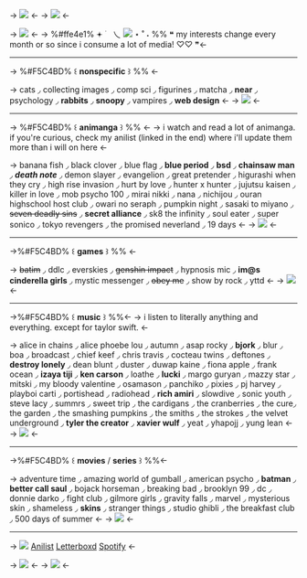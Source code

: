 -> ![](https://i.postimg.cc/NMv8dqt2/74-F0-B9-D1-A908-4-CAF-90-F7-89-DF8960-FC7-A.jpg) <-
-> ![](https://i.postimg.cc/ncf1qVDJ/Untitled18-20240127203735.png) <-

-> ![](https://i.postimg.cc/Y2fRy9hr/11541537-BC53-49-A6-95-BA-4089-E73-E284-F.png?width=400&height=200) <- 
-> %#ffe4e1% 𖥔  ࣪ ⠀乀  ![](https://i.postimg.cc/Vk8DKDF1/IMG-9971.gif) ⋆ ˚ ˖ %%
❝ my interests change every month 
or so since i consume a lot of media! ♡♡ ❞<-

***
-> %#F5C4BD% ꒰ **nonspecific** ꒱ %% <-

-> cats ◞ collecting images ◞ comp sci ◞ figurines ◞ matcha ◞ **near** ◞ psychology ◞ **rabbits** ◞ **snoopy** ◞  vampires ◞ **web design** <-
-> ![](https://i.postimg.cc/KjJnc1Mt/B87452-FE-C1-AF-400-E-9691-A6-D4-EA76927-A.png) <-
***
-> %#F5C4BD% ꒰ **animanga** ꒱ %% <-
-> i watch and read a lot of animanga. if you're curious, check my anilist (linked in the end) where i'll update them more than i will on here <-

-> banana fish ◞ black clover ◞ blue flag ◞ **blue period** ◞ **bsd**  ◞ **chainsaw man** ◞ ***death note*** ◞ demon slayer ◞ evangelion ◞ great pretender ◞ higurashi when they cry ◞ high rise invasion ◞ hurt by love ◞ hunter x hunter ◞ jujutsu kaisen ◞ killer in love ◞ mob psycho 100 ◞ mirai nikki ◞ nana ◞ nichijou ◞ ouran highschool host club ◞ owari no seraph ◞ pumpkin night ◞ sasaki to miyano ◞ ~~seven deadly sins~~ ◞ **secret alliance** ◞ sk8 the infinity ◞ soul eater ◞ super sonico ◞ tokyo revengers ◞ the promised neverland ◞ 19 days <-
-> ![](https://i.postimg.cc/KjJnc1Mt/B87452-FE-C1-AF-400-E-9691-A6-D4-EA76927-A.png) <-
***
->%#F5C4BD% ꒰ **games** ꒱ %% <-

-> ~~batim~~ ◞ ddlc ◞ everskies ◞ ~~genshin impact~~ ◞ hypnosis mic ◞ **im@s cinderella girls** ◞ mystic messenger ◞ ~~obey me~~ ◞ show by rock ◞ yttd <-
-> ![](https://i.postimg.cc/KjJnc1Mt/B87452-FE-C1-AF-400-E-9691-A6-D4-EA76927-A.png) <-
***
->%#F5C4BD% ꒰ **music** ꒱ %%<-
-> i listen to literally anything and everything. except for taylor swift. <-
    
-> alice in chains ◞ alice phoebe lou ◞ autumn ◞ asap rocky ◞ **bjork** ◞ blur ◞ boa ◞ broadcast ◞ chief keef ◞ chris travis ◞ cocteau twins ◞ deftones ◞ **destroy lonely** ◞ dean blunt ◞ duster ◞ duwap kaine ◞ fiona apple ◞ frank ocean ◞ **izaya tiji** ◞ **ken carson** ◞ loathe ◞ **lucki** ◞ margo guryan ◞ mazzy star ◞ mitski ◞ my bloody valentine ◞ osamason ◞ panchiko ◞ pixies ◞ pj harvey ◞ playboi carti ◞ portishead ◞ radiohead ◞ **rich amiri** ◞  slowdive ◞ sonic youth ◞ steve lacy ◞ summrs ◞ sweet trip ◞ the cardigans ◞ the cranberries ◞ the cure◞ the garden ◞ the smashing pumpkins ◞ the smiths ◞ the strokes ◞ the velvet underground ◞ **tyler the creator** ◞ **xavier wulf** ◞ yeat ◞ yhapojj ◞ yung lean <- 
-> ![](https://media.discordapp.net/attachments/903364339464044575/1108094668589248572/B87452FE-C1AF-400E-9691-A6D4EA76927A.png) <-
***
->%#F5C4BD% ꒰ **movies** / **series** ꒱ %%<-

-> adventure time ◞ amazing world of gumball ◞ american psycho ◞ **batman** ◞ **better call saul** ◞ bojack horseman ◞ breaking bad ◞ brooklyn 99 ◞ dc ◞ donnie darko ◞ fight club ◞ gilmore girls ◞ gravity falls  ◞ marvel ◞ mysterious skin  ◞ shameless ◞ **skins** ◞ stranger things ◞ studio ghibli ◞ the breakfast club ◞  500 days of summer <-
-> ![](https://i.postimg.cc/KjJnc1Mt/B87452-FE-C1-AF-400-E-9691-A6-D4-EA76927-A.png) <-
***
-> ![](https://i.postimg.cc/y85yS3rP/22-D0-FBD8-B95-E-4050-A51-F-56136-CB6-BB0-C.gif) [Anilist](https://anilist.co/user/kyoukua/mangalist) [Letterboxd](https://boxd.it/4gujV) [Spotify](https://open.spotify.com/user/1is5rbe6axwio0tz3iro9eb36?si=l1g9FVVhSXqsPWO706kODA&dd=1) <-


-> ![](https://i.postimg.cc/RV1Ldr7n/Untitled18-20240127203738.png) <-
-> ![](https://i.postimg.cc/WbN8RvkM/35-D59-F87-F36-D-4-C85-A24-F-3-BA944-FE9462.jpg) <-
